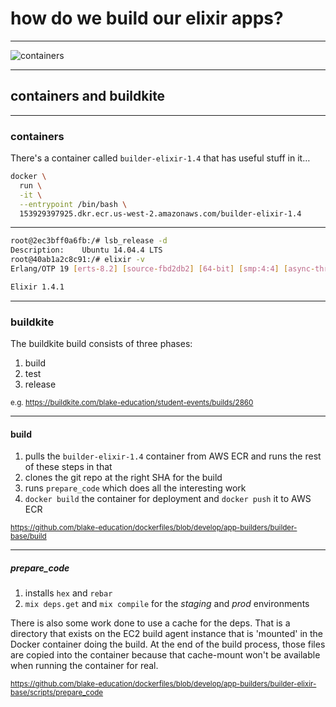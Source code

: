 # how do we build our elixir apps?

---

![containers](https://cdn.meme.am/instances/500x/63003519/sixth-sense-i-see-containers-everywhere.jpg)

---

## containers and buildkite

---

### containers

There's a container called `builder-elixir-1.4` that has useful stuff in it…

```bash
docker \
  run \
  -it \
  --entrypoint /bin/bash \
  153929397925.dkr.ecr.us-west-2.amazonaws.com/builder-elixir-1.4
```

---

```bash
root@2ec3bff0a6fb:/# lsb_release -d
Description:	Ubuntu 14.04.4 LTS
root@40ab1a2c8c91:/# elixir -v
Erlang/OTP 19 [erts-8.2] [source-fbd2db2] [64-bit] [smp:4:4] [async-threads:10] [hipe] [kernel-poll:false]

Elixir 1.4.1
```

---

### buildkite

The buildkite build consists of three phases:

1. build
2. test
3. release

<small>e.g. https://buildkite.com/blake-education/student-events/builds/2860</small>

---

#### build

1. pulls the `builder-elixir-1.4` container from AWS ECR and runs the rest of these steps in that
2. clones the git repo at the right SHA for the build
3. runs `prepare_code` which does all the interesting work
4. `docker build` the container for deployment and `docker push` it to AWS ECR

<small>https://github.com/blake-education/dockerfiles/blob/develop/app-builders/builder-base/build</small>

---

##### prepare_code

1. installs `hex` and `rebar`
2. `mix deps.get` and `mix compile` for the *staging* and *prod* environments

There is also some work done to use a cache for the deps. That is a directory that exists on the EC2 build agent instance that is 'mounted' in the Docker container doing the build. At the end of the build process, those files are copied into the container because that cache-mount won't be available when running the container for real.

<small>https://github.com/blake-education/dockerfiles/blob/develop/app-builders/builder-elixir-base/scripts/prepare_code</small>
